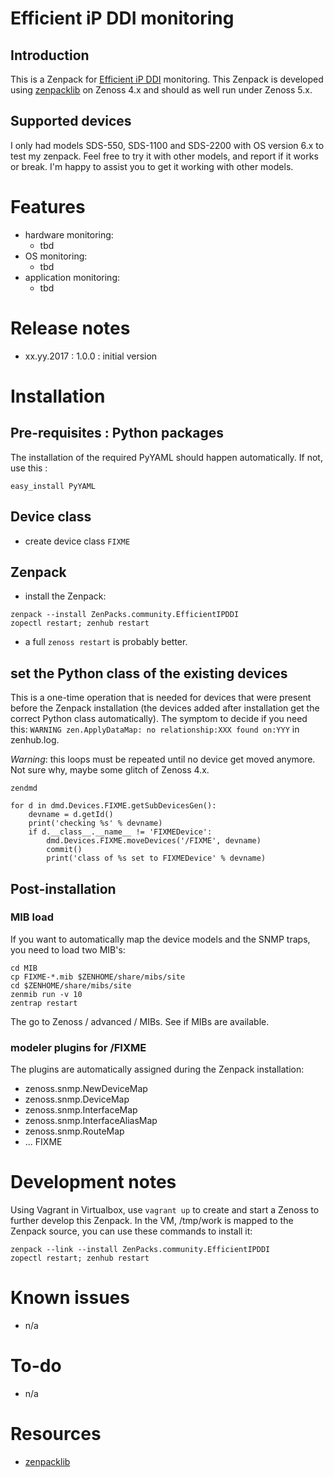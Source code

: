 # Efficient iP DDI monitoring

## Introduction

This is a Zenpack for [Efficient iP DDI](http://www.efficientip.com/solutions/smart-ddi/) monitoring. This Zenpack is developed using [zenpacklib](https://zenpacklib.zenoss.com) on Zenoss 4.x and should as well run under Zenoss 5.x.

## Supported devices

I only had models SDS-550, SDS-1100 and SDS-2200 with OS version 6.x to test my zenpack. Feel free to try it with other models, and report if it works or break. I'm happy to assist you to get it working with other models.

# Features

- hardware monitoring:
    - tbd
- OS monitoring:
    - tbd
- application monitoring:
    - tbd

# Release notes

- xx.yy.2017 : 1.0.0 : initial version

# Installation

## Pre-requisites : Python packages

The installation of the required PyYAML should happen automatically. If not, use this :

```
easy_install PyYAML
```

## Device class

- create device class `FIXME`

## Zenpack

- install the Zenpack:

```
zenpack --install ZenPacks.community.EfficientIPDDI
zopectl restart; zenhub restart
```

- a full `zenoss restart` is probably better.

## set the Python class of the existing devices

This is a one-time operation that is needed for devices that were present before the Zenpack installation (the devices added after installation get the correct Python class automatically). The symptom to decide if you need this: `WARNING zen.ApplyDataMap: no relationship:XXX found on:YYY` in zenhub.log.

*Warning*: this loops must be repeated until no device get moved anymore. Not sure why, maybe some glitch of Zenoss 4.x.

`zendmd`

```
for d in dmd.Devices.FIXME.getSubDevicesGen():
    devname = d.getId()
    print('checking %s' % devname)
    if d.__class__.__name__ != 'FIXMEDevice':
        dmd.Devices.FIXME.moveDevices('/FIXME', devname)
        commit()
        print('class of %s set to FIXMEDevice' % devname)

```

## Post-installation

### MIB load

If you want to automatically map the device models and the SNMP traps, you need to load two MIB's:

```
cd MIB
cp FIXME-*.mib $ZENHOME/share/mibs/site
cd $ZENHOME/share/mibs/site
zenmib run -v 10
zentrap restart
```

The go to Zenoss / advanced / MIBs. See if MIBs are available.

### modeler plugins for /FIXME

The plugins are automatically assigned during the Zenpack installation:

- zenoss.snmp.NewDeviceMap
- zenoss.snmp.DeviceMap
- zenoss.snmp.InterfaceMap
- zenoss.snmp.InterfaceAliasMap
- zenoss.snmp.RouteMap
- ... FIXME

# Development notes

Using Vagrant in Virtualbox, use `vagrant up` to create and start a Zenoss to further develop this Zenpack. In the VM, /tmp/work is mapped to the Zenpack source, you can use these commands to install it:

    zenpack --link --install ZenPacks.community.EfficientIPDDI
    zopectl restart; zenhub restart

# Known issues

- n/a

# To-do

- n/a

# Resources

- [zenpacklib](http://zenpacklib.zenoss.com/)
